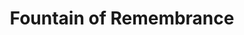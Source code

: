 ---
pid: pt338
title: Fountain of Remembrance
location_transcription: Delaware River/ Penn Treaty Park
coordinates: "[-75.128543890461, 39.965829866103]"
zipcode: '19142'
gen_neighborhood: Southwest Philadelphia
neighborhood: Elmwood,Southwest Philadelphia
outside_phl: 
age: '17'
age_range: 13-19
instagram: 
image_file_name: pt_338.jpg
proposal_transcription: Soldiers shooting up from every war that America on a fountain
  in the middle of the Delaware River.
topic: Armed Forces,Politics,Violence
topic_summary: 0, 0, 0
type: Sculpture Statue
keywords_other: 
credit: 
image_labels: 
twitter: 
facebook: 
permalink: "/monuments/pt338/"
layout: item-page
---